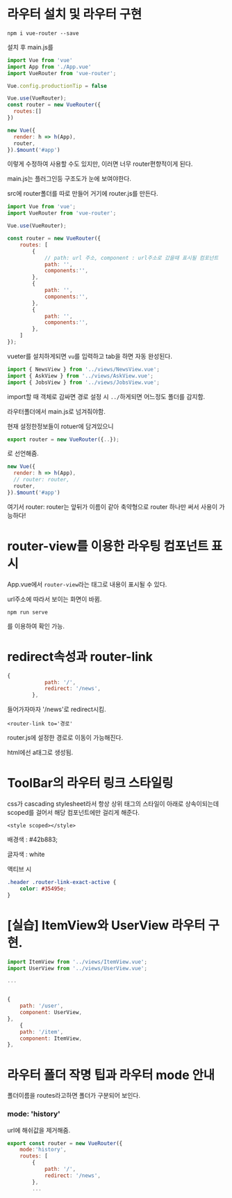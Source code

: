 # 라우터 설치 및 라우터 구현

```
npm i vue-router --save
```

설치 후 main.js를

```javascript
import Vue from 'vue'
import App from './App.vue'
import VueRouter from 'vue-router';

Vue.config.productionTip = false

Vue.use(VueRouter);
const router = new VueRouter({
  routes:[]
})

new Vue({
  render: h => h(App),
  router,
}).$mount('#app')

```

이렇게 수정하여 사용할 수도 있지만, 이러면 너무 router편향적이게 된다.

main.js는 플러그인등 구조도가 눈에 보여야한다.



src에 router폴더를 따로 만들어 거기에 router.js를 만든다.

```javascript
import Vue from 'vue';
import VueRouter from 'vue-router';

Vue.use(VueRouter);

const router = new VueRouter({
    routes: [
        {
            // path: url 주소, component : url주소로 갔을때 표시될 컴포넌트
            path: '',
            components:'',
        },
        {
            path: '',
            components:'',
        },
        {
            path: '',
            components:'',
        },
    ]
});
```



vueter를 설치하게되면 `vu`를 입력하고 tab을 하면 자동 완성된다.



```javascript
import { NewsView } from '../views/NewsView.vue';
import { AskView } from '../views/AskView.vue';
import { JobsView } from '../views/JobsView.vue';
```

import할 때 객체로 감싸면 경로 설정 시 `../`하게되면 어느정도 폴더를 감지함.



라우터폴더에서 main.js로 넘겨줘야함.

현재 설정한정보들이 rotuer에 담겨있으니

```javascript
export router = new VueRouter({..});
```

로 선언해줌.

```javascript
new Vue({
  render: h => h(App),
  // router: router,
  router,
}).$mount('#app')
```

여기서 router: router는 앞뒤가 이름이 같아 축약형으로 router 하나만 써서 사용이 가능하다!



# router-view를 이용한 라우팅 컴포넌트 표시

App.vue에서 `router-view`라는 태그로 내용이 표시될 수 있다.

url주소에 따라서 보이는 화면이 바뀜.



```
npm run serve
```

를 이용하여 확인 가능.



# redirect속성과 router-link

```javascript
{
            path: '/',
            redirect: '/news',
        },
```

들어가자마자 '/news'로 redirect시킴.



```
<router-link to='경로'
```

router.js에 설정한 경로로 이동이 가능해진다.

 html에선 a태그로 생성됨.



# ToolBar의 라우터 링크 스타일링

css가 cascading stylesheet라서 항상 상위 태그의 스타일이 아래로 상속이되는데 scoped를 걸어서 해당 컴포넌트에만 걸리게 해준다.

```
<style scoped></style>
```



배경색 : #42b883;

글자색 : white

액티브 시 

```css
.header .router-link-exact-active {
    color: #35495e;
}
```



# [실습] ItemView와 UserView 라우터 구현.

```javascript
import ItemView from '../views/ItemView.vue';
import UserView from '../views/UserView.vue';

...


{
    path: '/user',
    component: UserView,
},
    {
    path: '/item',
    component: ItemView,
},
```



# 라우터 폴더 작명 팁과 라우터 mode 안내

폴더이름을 routes라고하면 폴더가 구분되어 보인다.

### mode: 'history'

url에 해쉬값을 제거해줌.



```javascript
export const router = new VueRouter({
    mode:'history',
    routes: [
        {
            path: '/',
            redirect: '/news',
        },
        ...
```

